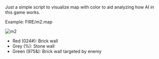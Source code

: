 Just a simple script to visualize map with color to aid analyzing how AI in this game works.

Example: FIRE/m2.map

![m2](https://github.com/jupiterbjy/OpenAT/assets/26041217/8ca07702-435f-4127-b6df-6169c20ad435)


- Red (024#): Brick wall
- Grey (%): Stone wall
- Green (975&): Brick wall targeted by enemy
